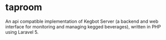 # taproom
An api compatible implementation of Kegbot Server (a backend and web interface for monitoring and managing kegged beverages), written in PHP using Laravel 5.
